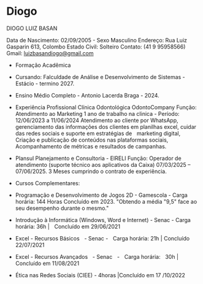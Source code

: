 # Diogo
DIOGO LUIZ BASAN 

Data de Nascimento: 02/09/2005 - Sexo Masculino
Endereço: Rua Luiz Gasparin 613, Colombo
Estado Civil: Solteiro
Contato: (41 9 95958566)
Gmail: luizbasandiogo@gmail.com

- Formação Acadêmica 

 - Cursando: Falculdade de Análise e Desenvolvimento de Sistemas - Estácio - termino 2027.

 - Ensino Médio Completo - Antonio Lacerda Braga - 2024.

- Experiência Profissional
Clínica Odontológica OdontoCompany
Função: Atendimento ao Marketing
1 ano de trabalho na clinica - Período: 12/06/2023 a 11/06/2024 
Atendimento ao cliente por WhatsApp, gerenciamento das informações dos clientes em planilhas excel, cuidar das redes sociais e suporte em estratégias de    marketing digital, Criação e publicação de conteúdos nas plataformas sociais,    Acompanhamento de métricas e resultados de campanhas.

- Plansul Planejamento e Consultoria - EIRELI
  Função: Operador de atendimento (suporte técnico aos aplicativos da Caixa)
  07/03/2025 – 07/06/2025. 3 Meses cumprindo o contrato de experiência.

- Cursos Complementares:
- Programação e Desenvolvimento de Jogos 2D - Gamescola - Carga horária: 144 Horas Concluído em 2023. "Obtendo a média "9,5" face ao seu desempenho durante o mesmo."

- Introdução à Informática (Windows, Word e Internet) - Senac - Carga horária: 36h |    Concluído em 29/06/2021
- Excel - Recursos Básicos    - Senac  -    Carga horária: 21h | Concluído 22/07/2021
- Excel - Recursos Avançados    - Senac    -    Carga horária:    30h | Concluído em 11/08/2021
- Ética nas Redes Sociais (CIEE) - 4horas |Concluído em 17 /10/2022

